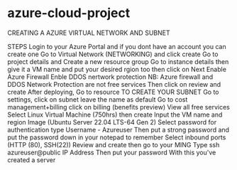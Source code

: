 # azure-cloud-project
CREATING A AZURE VIRTUAL NETWORK AND SUBNET


STEPS
Login to your Azure Portal and if you dont have an account you can create one 
Go to Virtual Network (NETWORKING) and click create
Go to project details and 
Create a new resource group
Go to instance details then give it a VM name and put your desired rgion too
then click on Next 
Enable Azure Firewall
Enble DDOS nertwork protection 
NB: Azure firewall and DDOS Network Protection are not free services 
Then click on review and create 
After deploying, Go to resource 
TO CREATE YOUR SUBNET
Go to settings, click on subnet
leave the name as default
Go to cost management+billing
click on billing (benefits preview)
View all free services 
Select Linux Virtual Machine (750hrs) then create 
Input the VM name and region 
Image (Ubuntu Server 22.04 LTS-64 Gen 2)
Select password for authentication type 
Username - Azureuser
Then put a strong password and put the password down in your notepad to remember 
Select inbound ports (HTTP (80), SSH(22))
Review and create 
then go to your MING
Type  ssh azureuser@public IP Address
Then put your password 
With this you've created a server 
